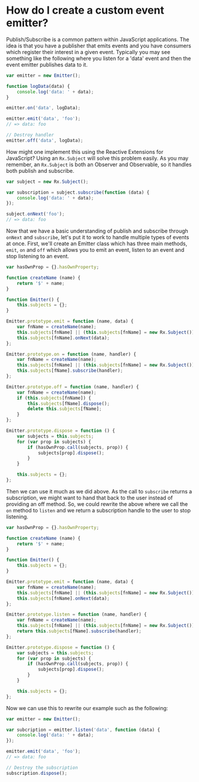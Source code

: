 # How do I create a custom event emitter? #

Publish/Subscribe is a common pattern within JavaScript applications.  The idea is that you have a publisher that emits events and you have consumers which register their interest in a given event.  Typically you may see something like the following where you listen for a 'data' event and then the event emitter publishes data to it.

```js
var emitter = new Emitter();

function logData(data) {
	console.log('data: ' + data);
}

emitter.on('data', logData);

emitter.emit('data', 'foo');
// => data: foo

// Destroy handler
emitter.off('data', logData);
```

How might one implement this using the Reactive Extensions for JavaScript?  Using an `Rx.Subject` will solve this problem easily.  As you may remember, an `Rx.Subject` is both an Observer and Observable, so it handles both publish and subscribe.

```js
var subject = new Rx.Subject();

var subscription = subject.subscribe(function (data) {
	console.log('data: ' + data);
});

subject.onNext('foo');
// => data: foo
```

Now that we have a basic understanding of publish and subscribe through `onNext` and `subscribe`, let's put it to work to handle multiple types of events at once.  First, we'll create an Emitter class which has three main methods, `emit`, `on` and `off` which allows you to emit an event, listen to an event and stop listening to an event.

```js
var hasOwnProp = {}.hasOwnProperty;

function createName (name) {
	return '$' + name;
}

function Emitter() {
	this.subjects = {};
}

Emitter.prototype.emit = function (name, data) {
	var fnName = createName(name);
	this.subjects[fnName] || (this.subjects[fnName] = new Rx.Subject());
	this.subjects[fnName].onNext(data);
};

Emitter.prototype.on = function (name, handler) {
	var fnName = createName(name);
	this.subjects[fnName] || (this.subjects[fnName] = new Rx.Subject());
	this.subjects[fName].subscribe(handler);
};

Emitter.prototype.off = function (name, handler) {
	var fnName = createName(name);
	if (this.subjects[fnName]) {
		this.subjects[fName].dispose();
		delete this.subjects[fName];
	}
};

Emitter.prototype.dispose = function () {
	var subjects = this.subjects;
	for (var prop in subjects) {	
		if (hasOwnProp.call(subjects, prop)) {
			subjects[prop].dispose();
		}
	}

	this.subjects = {};
};
```

Then we can use it much as we did above.  As the call to `subscribe` returns a subscription, we might want to hand that back to the user instead of providing an off method.  So, we could rewrite the above where we call the `on` method to `listen` and we return a subscription handle to the user to stop listening.  

```js
var hasOwnProp = {}.hasOwnProperty;

function createName (name) {
	return '$' + name;
}

function Emitter() {
	this.subjects = {};
}

Emitter.prototype.emit = function (name, data) {
	var fnName = createName(name);
	this.subjects[fnName] || (this.subjects[fnName] = new Rx.Subject());
	this.subjects[fnName].onNext(data);
};

Emitter.prototype.listen = function (name, handler) {
	var fnName = createName(name);
	this.subjects[fnName] || (this.subjects[fnName] = new Rx.Subject());
	return this.subjects[fName].subscribe(handler);
};

Emitter.prototype.dispose = function () {
	var subjects = this.subjects;
	for (var prop in subjects) {	
		if (hasOwnProp.call(subjects, prop)) {
			subjects[prop].dispose();
		}
	}

	this.subjects = {};
};
```

Now we can use this to rewrite our example such as the following:

```js
var emitter = new Emitter();

var subcription = emitter.listen('data', function (data) {
	console.log('data: ' + data);
});

emitter.emit('data', 'foo');
// => data: foo

// Destroy the subscription
subscription.dispose();
```

